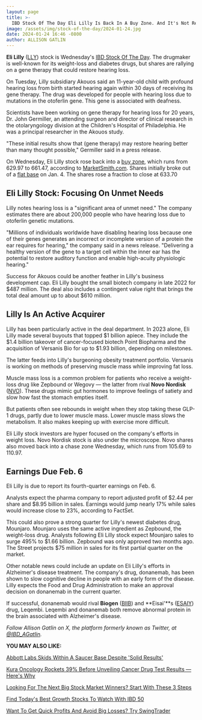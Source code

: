 ```yaml
---
layout: page
title: >-
  IBD Stock Of The Day Eli Lilly Is Back In A Buy Zone. And It's Not Related To Obesity.
image: /assets/img/stock-of-the-day/2024-01-24.jpg
date: 2024-01-24 16:46 -0800
author: ALLISON GATLIN
---
```







**Eli Lilly** ([LLY](https://research.investors.com/quote.aspx?symbol=LLY)) stock is Wednesday's [IBD Stock Of The Day](https://www.investors.com/research/ibd-stock-of-the-day/). The drugmaker is well-known for its weight-loss and diabetes drugs, but shares are rallying on a gene therapy that could restore hearing loss.




On Tuesday, Lilly subsidiary Akouos said an 11-year-old child with profound hearing loss from birth started hearing again within 30 days of receiving its gene therapy. The drug was developed for people with hearing loss due to mutations in the otoferlin gene. This gene is associated with deafness.


Scientists have been working on gene therapy for hearing loss for 20 years, Dr. John Germiller, an attending surgeon and director of clinical research in the otolaryngology division at the Children's Hospital of Philadelphia. He was a principal researcher in the Akouos study.


"These initial results show that (gene therapy) may restore hearing better than many thought possible," Germiller said in a press release.


On Wednesday, Eli Lilly stock rose back into a [buy zone](https://www.investors.com/how-to-invest/investors-corner/buy-zone-nvidia-stock/), which runs from 629.97 to 661.47, according to [MarketSmith.com](https://www.investors.com/product/marketsmith/?artProdLink=MarketSmith). Shares initially broke out of a [flat base](https://www.investors.com/how-to-invest/investors-corner/what-is-a-flat-base-skechers-stock-skx/) on Jan. 4. The shares rose a fraction to close at 633.70


Eli Lilly Stock: Focusing On Unmet Needs
----------------------------------------


Lilly notes hearing loss is a "significant area of unmet need." The company estimates there are about 200,000 people who have hearing loss due to otoferlin genetic mutations.


"Millions of individuals worldwide have disabling hearing loss because one of their genes generates an incorrect or incomplete version of a protein the ear requires for hearing," the company said in a news release. "Delivering a healthy version of the gene to a target cell within the inner ear has the potential to restore auditory function and enable high-acuity physiologic hearing."


Success for Akouos could be another feather in Lilly's business development cap. Eli Lilly bought the small biotech company in late 2022 for $487 million. The deal also includes a contingent value right that brings the total deal amount up to about $610 million.


Lilly Is An Active Acquirer
---------------------------


Lilly has been particularly active in the deal department. In 2023 alone, Eli Lilly made several buyouts that topped $1 billion apiece. They include the $1.4 billion takeover of cancer-focused biotech Point Biopharma and the acquisition of Versanis Bio for up to $1.93 billion, depending on milestones.


The latter feeds into Lilly's burgeoning obesity treatment portfolio. Versanis is working on methods of preserving muscle mass while improving fat loss.


Muscle mass loss is a common problem for patients who receive a weight-loss drug like Zepbound or Wegovy — the latter from rival **Novo Nordisk** ([NVO](https://research.investors.com/quote.aspx?symbol=NVO)). These drugs mimic gut hormones to improve feelings of satiety and slow how fast the stomach empties itself.


But patients often see rebounds in weight when they stop taking these GLP-1 drugs, partly due to lower muscle mass. Lower muscle mass slows the metabolism. It also makes keeping up with exercise more difficult.


Eli Lilly stock investors are hyper focused on the company's efforts in weight loss. Novo Nordisk stock is also under the microscope. Novo shares also moved back into a chase zone Wednesday, which runs from 105.69 to 110.97.


Earnings Due Feb. 6
-------------------


Eli Lilly is due to report its fourth-quarter earnings on Feb. 6.


Analysts expect the pharma company to report adjusted profit of $2.44 per share and $8.95 billion in sales. Earnings would jump nearly 17% while sales would increase close to 23%, according to FactSet.


This could also prove a strong quarter for Lilly's newest diabetes drug, Mounjaro. Mounjaro uses the same active ingredient as Zepbound, the weight-loss drug. Analysts following Eli Lilly stock expect Mounjaro sales to surge 495% to $1.66 billion. Zepbound was only approved two months ago. The Street projects $75 million in sales for its first partial quarter on the market.


Other notable news could include an update on Eli Lilly's efforts in Alzheimer's disease treatment. The company's drug, donanemab, has been shown to slow cognitive decline in people with an early form of the disease. Lilly expects the Food and Drug Administration to make an approval decision on donanemab in the current quarter.


If successful, donanemab would rival **Biogen** ([BIIB](https://research.investors.com/quote.aspx?symbol=BIIB)) and **Eisai'**s ([ESAIY](https://research.investors.com/quote.aspx?symbol=ESAIY)) drug, Leqembi. Leqembi and donanemab both remove abnormal protein in the brain associated with Alzheimer's disease.


*Follow Allison Gatlin on X, the platform formerly known as Twitter, at [@IBD\_AGatlin](https://twitter.com/IBD_AGatlin).*


**YOU MAY ALSO LIKE:**


[Abbott Labs Skids Within A Saucer Base Despite 'Solid Results'](https://www.investors.com/news/technology/abt-stock-abbott-laboratories-earnings-q3-2023/)


[Kura Oncology Rockets 39% Before Unveiling Cancer Drug Test Results — Here's Why](https://www.investors.com/news/technology/kura-stock-skyrockets-on-infusion-ahead-of-cancer-drug-test-results/)


[Looking For The Next Big Stock Market Winners? Start With These 3 Steps](https://www.investors.com/research/how-to-invest-in-the-stock-market-start-with-a-simple-routine/)


[Find Today's Best Growth Stocks To Watch With IBD 50](https://www.investors.com/research/ibd-50-growth-stocks-to-watch/)


[Want To Get Quick Profits And Avoid Big Losses? Try SwingTrader](https://www.investors.com/product/swingtrader/?artProdLink=Swingtrader)




